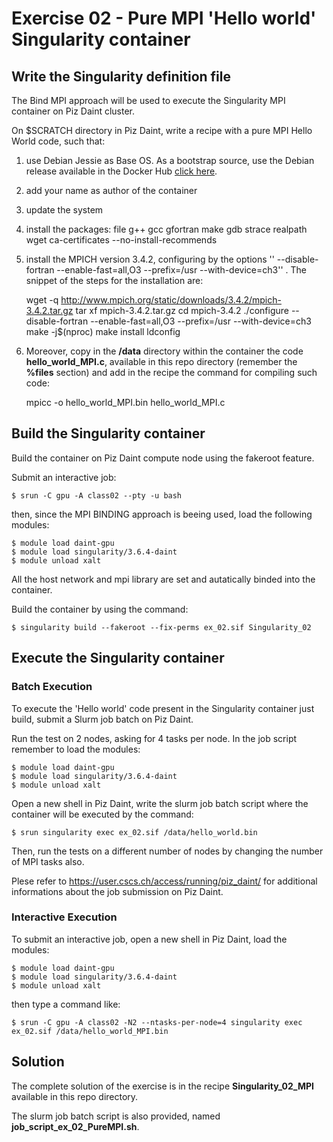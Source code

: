 Exercise 02 - Pure MPI 'Hello world' Singularity container 
==========================================================

Write the Singularity definition file
-------------------------------------

The Bind MPI approach will be used to execute the Singularity MPI container on Piz Daint cluster.

On \$SCRATCH directory in Piz Daint, write a recipe with a pure MPI Hello World code, such that: 

1) use Debian Jessie as Base OS. As a bootstrap source, use the Debian release available in the Docker Hub [click here](https://hub.docker.com/_/debianhttps://hub.docker.com/_/debian).

2) add your name as author of the container

3) update the system

4) install the packages: file g++ gcc gfortran make gdb strace realpath wget ca-certificates --no-install-recommends 

5) install the MPICH version 3.4.2, configuring by the options '' --disable-fortran --enable-fast=all,O3 --prefix=/usr --with-device=ch3'' .
The snippet of the steps for the installation are:

	wget -q http://www.mpich.org/static/downloads/3.4.2/mpich-3.4.2.tar.gz
	tar xf mpich-3.4.2.tar.gz
	cd mpich-3.4.2
	./configure --disable-fortran --enable-fast=all,O3 --prefix=/usr --with-device=ch3
	make -j$(nproc)
	make install
	ldconfig

6) Moreover, copy in the **/data** directory within the container the code **hello\_world\_MPI.c**, available in this repo directory (remember the **%files** section) and add in the recipe the command for compiling such code: 

	mpicc -o hello_world_MPI.bin  hello_world_MPI.c


Build the Singularity container 
-------------------------------

Build the container on Piz Daint compute node using the fakeroot feature. 

Submit an interactive job: 

	$ srun -C gpu -A class02 --pty -u bash

then, since the MPI BINDING approach is beeing used,  load the following modules: 

	$ module load daint-gpu
	$ module load singularity/3.6.4-daint
 	$ module unload xalt

All the host network and mpi library are set and autatically binded into the container. 

Build the container by using the command:

	$ singularity build --fakeroot --fix-perms ex_02.sif Singularity_02


Execute the Singularity container
---------------------------------

### Batch Execution

To execute the 'Hello world' code present in the Singularity container just build, submit a Slurm job batch on Piz Daint. 

Run the test on 2 nodes, asking for 4 tasks per node. In the job script remember to load the modules: 

	$ module load daint-gpu
	$ module load singularity/3.6.4-daint
	$ module unload xalt

Open a new shell in Piz Daint, write the slurm job batch script where the container will be executed by the command: 

	$ srun singularity exec ex_02.sif /data/hello_world.bin  
   
Then, run the tests on a different number of nodes by changing the number of MPI tasks also. 

Plese refer to <https://user.cscs.ch/access/running/piz_daint/> for additional informations about the job submission on Piz Daint. 

### Interactive Execution

To submit an interactive job, open a new shell in Piz Daint, load the modules: 

	$ module load daint-gpu
	$ module load singularity/3.6.4-daint
	$ module unload xalt

then type a command like: 

	$ srun -C gpu -A class02 -N2 --ntasks-per-node=4 singularity exec ex_02.sif /data/hello_world_MPI.bin


Solution
--------

The complete solution of the exercise is in the recipe **Singularity\_02\_MPI**  available in this repo directory.

The slurm job batch script is also provided, named **job\_script\_ex\_02\_PureMPI.sh**.




